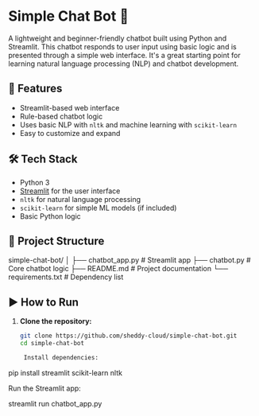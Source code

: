 # Simple Chat Bot 🤖

A lightweight and beginner-friendly chatbot built using Python and Streamlit. This chatbot responds to user input using basic logic and is presented through a simple web interface. It's a great starting point for learning natural language processing (NLP) and chatbot development.

## 🚀 Features

- Streamlit-based web interface
- Rule-based chatbot logic
- Uses basic NLP with `nltk` and machine learning with `scikit-learn`
- Easy to customize and expand

## 🛠 Tech Stack

- Python 3
- [Streamlit](https://streamlit.io) for the user interface
- `nltk` for natural language processing
- `scikit-learn` for simple ML models (if included)
- Basic Python logic

## 📁 Project Structure

simple-chat-bot/
│
├── chatbot_app.py # Streamlit app
├── chatbot.py # Core chatbot logic
├── README.md # Project documentation
└── requirements.txt # Dependency list


## ▶️ How to Run

1. **Clone the repository:**
   ```bash
   git clone https://github.com/sheddy-cloud/simple-chat-bot.git
   cd simple-chat-bot

    Install dependencies:

pip install streamlit scikit-learn nltk

Run the Streamlit app:

streamlit run chatbot_app.py
